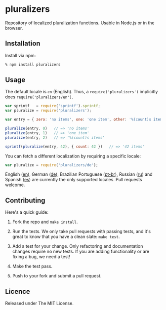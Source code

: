 # pluralizers

Repository of localized pluralization functions. Usable in Node.js or in the browser.


## Installation

Install via npm:

```bash
% npm install pluralizers
```

## Usage

The default locale is `en` (English). Thus, a `require('pluralizers')` implicitly does `require('pluralizers/en')`.

```js
var sprintf   = require('sprintf').sprintf;
var pluralize = require('pluralizers');

var entry = { zero: 'no items', one: 'one item', other: '%(count)s items' };

pluralize(entry, 0)   // => 'no items'
pluralize(entry, 1)   // => 'one item'
pluralize(entry, 2)   // => '%(count)s items'

sprintf(pluralize(entry, 42), { count: 42 })   // => '42 items'
```

You can fetch a different localization by requiring a specific locale:

```js
var pluralize = require('pluralizers/de');
```

English ([en](en.js)), German ([de](de.js)), Brazilian Portuguese ([pt-br](pt-br.js)), Russian ([ru](ru.js)) and Spanish ([es](es.js)) are currently the only supported locales. Pull requests welcome.


## Contributing

Here's a quick guide:

1. Fork the repo and `make install`.

2. Run the tests. We only take pull requests with passing tests, and it's great to know that you have a clean slate: `make test`.

3. Add a test for your change. Only refactoring and documentation changes require no new tests. If you are adding functionality or are fixing a bug, we need a test!

4. Make the test pass.

5. Push to your fork and submit a pull request.


## Licence

Released under The MIT License.
